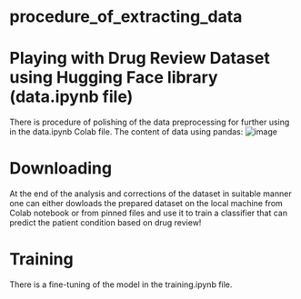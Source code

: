 # procedure_of_extracting_data
# Playing with  Drug Review Dataset using Hugging Face library (data.ipynb file)

There is procedure of polishing of the data preprocessing for further using in the data.ipynb Colab file. The content of data using pandas:
![image](https://github.com/saakolch/procedure_of_extracting_data/assets/165416680/3898fb7e-8078-4ee5-bcfc-2c2497dbb8f5)
# Downloading
At the end of the analysis and corrections of the dataset in suitable manner one can either dowloads the prepared dataset on the local machine from Colab notebook or from pinned files and use it to train a classifier that can predict the patient condition based on drug review!
# Training
There is a fine-tuning of the model in the training.ipynb file.
